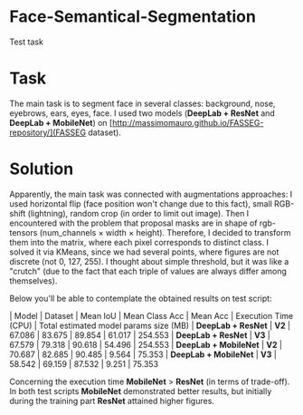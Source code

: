 # Face-Semantical-Segmentation
Test task

# Task
The main task is to segment face in several classes: background, nose, eyebrows, ears, eyes, face. I used two models (**DeepLab + ResNet** and **DeepLab + MobileNet**) on [http://massimomauro.github.io/FASSEG-repository/](FASSEG dataset).

# Solution
Apparently, the main task was connected with augmentations approaches: I used horizontal flip (face position won't change due to this fact), small RGB-shift (lightning), random crop (in order to limit out image).
Then I encountered with the problem that proposal masks are in shape of rgb-tensors (num_channels $\times$ width $\times$ height). Therefore, I decided to transform them into the matrix, where each pixel corresponds to distinct class. I solved it via KMeans, since we had several points, where figures are not discrete (not 0, 127, 255). I thought about simple threshold, but it was like a "crutch" (due to the fact that each triple of values are always differ among themselves). 

Below you'll be able to contemplate the obtained results on test script:

| Model | Dataset | Mean IoU | Mean Class Acc | Mean Acc | Execution Time (CPU) | Total estimated model params size (MB)
| **DeepLab + ResNet** | **V2** | 67.086 | 83.675 | 89.854 | 61.017 | 254.553
| **DeepLab + ResNet** | **V3** | 67.579 | 79.318 | 90.618 | 54.496 | 254.553
| **DeepLab + MobileNet** | **V2** | 70.687 | 82.685 | 90.485 | 9.564 | 75.353
| **DeepLab + MobileNet** | **V3** | 58.542 | 69.159 | 87.532 | 9.251 | 75.353

Concerning the execution time **MobileNet** $>$ **ResNet** (in terms of trade-off). In both test scripts **MobileNet** demonstrated better results, but initially during the training part **ResNet** attained higher figures.

